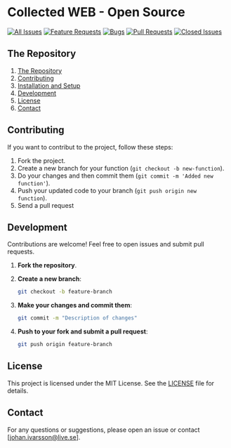 # Collected WEB - Open Source

[![All Issues](https://img.shields.io/github/issues/Wickedviruz/CollectedWEB.svg)](https://github.com/Wickedviruz/CollectedWEB/issues)
[![Feature Requests](https://img.shields.io/github/issues/Wickedviruz/CollectedWEB/feature-request.svg)](https://github.com/Wickedviruz/CollectedWEB/issues?q=is%3Aopen+is%3Aissue+label%3Afeature-request)
[![Bugs](https://img.shields.io/github/issues/Wickedviruz/CollectedWEB/bug.svg)](https://github.com/Wickedviruz/CollectedWEB/issues?q=is%3Aopen+is%3Aissue+label%3Abug)
[![Pull Requests](https://img.shields.io/github/issues-pr/Wickedviruz/CollectedWEB.svg)](https://github.com/Wickedviruz/CollectedWEB/pulls)
[![Closed Issues](https://img.shields.io/github/issues-closed/Wickedviruz/CollectedWEB.svg)](https://github.com/Wickedviruz/CollectedWEB/issues?q=is%3Aissue+is%3Aclosed)




## The Repository
1. [The Repository](#the-repository)
2. [Contributing](#contributing)
3. [Installation and Setup](#installation-and-setup)
4. [Development](#development)
5. [License](#license)
6. [Contact](#contact)

## Contributing
If you want to contribut to the project, follow these steps:
1. Fork the project.
2. Create a new branch for your function (`git checkout -b new-function`).
3. Do your changes and then commit them (`git commit -m 'Added new function'`).
4. Push your updated code to your branch (`git push origin new function`).
5. Send a pull request

## **Development**

Contributions are welcome! Feel free to open issues and submit pull requests.

1. **Fork the repository**.
2. **Create a new branch**:
    ```sh
    git checkout -b feature-branch
    ```

3. **Make your changes and commit them**:
    ```sh
    git commit -m "Description of changes"
    ```

4. **Push to your fork and submit a pull request**:
    ```sh
    git push origin feature-branch
    ```

## **License**

This project is licensed under the MIT License. See the [LICENSE](LICENSE) file for details.

## **Contact**

For any questions or suggestions, please open an issue or contact [johan.ivarsson@live.se].
